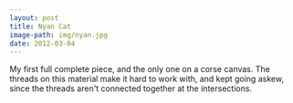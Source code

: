 ```yaml
---
layout: post
title: Nyan Cat
image-path: img/nyan.jpg
date: 2012-03-04
---
```


My first full complete piece, and the only one on a corse canvas. The threads on this material make it hard to work with, and kept going askew, since the threads aren't connected together at the intersections. 
